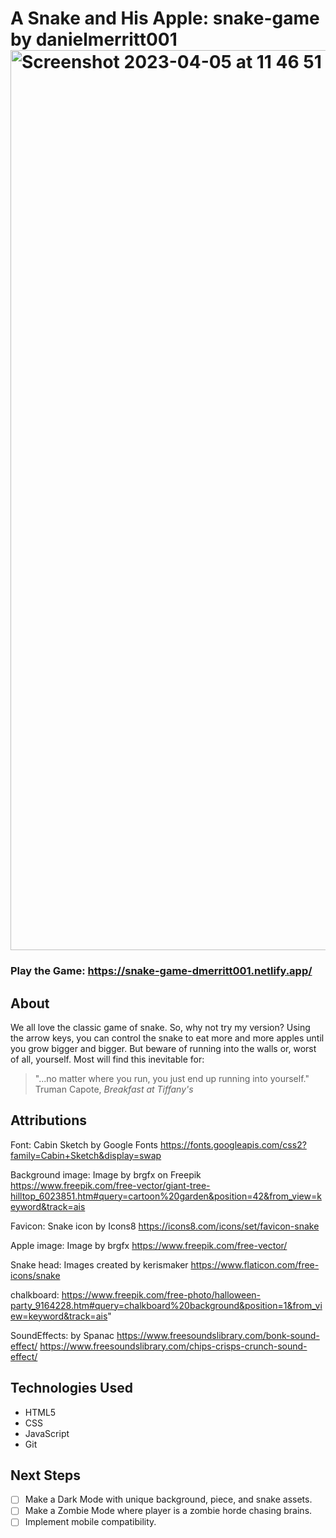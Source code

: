 # A Snake and His Apple: snake-game by danielmerritt001 <img width="1440" alt="Screenshot 2023-04-05 at 11 46 51 AM" src="https://user-images.githubusercontent.com/121991938/230158267-aeb7fe00-196c-4f40-b390-61c1d39dde10.png">
### Play the Game: https://snake-game-dmerritt001.netlify.app/
## About
We all love the classic game of snake. So, why not try my version? Using the arrow keys, you can control the snake to eat more and more apples until you grow bigger and bigger.
But beware of running into the walls or, worst of all, yourself. Most will find this inevitable for:
>"...no matter where you run, you just end up running into yourself." Truman Capote, *Breakfast at Tiffany's* 
## Attributions
Font:
Cabin Sketch by Google Fonts
https://fonts.googleapis.com/css2?family=Cabin+Sketch&display=swap

Background image:
Image by brgfx</a> on Freepik
https://www.freepik.com/free-vector/giant-tree-hilltop_6023851.htm#query=cartoon%20garden&position=42&from_view=keyword&track=ais

Favicon:
Snake icon by Icons8
https://icons8.com/icons/set/favicon-snake

Apple image:
Image by brgfx
https://www.freepik.com/free-vector/

Snake head:
Images created by kerismaker
https://www.flaticon.com/free-icons/snake

chalkboard:
https://www.freepik.com/free-photo/halloween-party_9164228.htm#query=chalkboard%20background&position=1&from_view=keyword&track=ais"

SoundEffects:
by Spanac
https://www.freesoundslibrary.com/bonk-sound-effect/
https://www.freesoundslibrary.com/chips-crisps-crunch-sound-effect/

## Technologies Used
- HTML5
- CSS
- JavaScript
- Git

## Next Steps
- [ ] Make a Dark Mode with unique background, piece, and snake assets.
- [ ] Make a Zombie Mode where player is a zombie horde chasing brains.
- [ ] Implement mobile compatibility.
